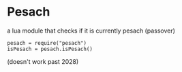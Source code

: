 # Pesach
a lua module that checks if it is currently pesach (passover)

```
pesach = require("pesach")
isPesach = pesach.isPesach()
```
(doesn't work past 2028)
